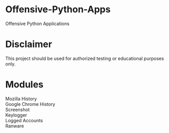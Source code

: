 # Offensive-Python-Apps
Offensive Python Applications

# Disclaimer
This project should be used for authorized testing or educational purposes only.

# Modules
  Mozilla History  
  Google Chrome History  
  Screenshot  
  Keylogger  
  Logged Accounts  
  Ranware  
